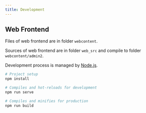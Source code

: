 ```yaml
---
title: Development
---
```


## Web Frontend

Files of web frontend are in folder `webcontent`.

Sources of web frontend are in folder `web_src` and compile to folder `webcontent/admin2`.

Development process is managed by [Node.js](https://nodejs.org).

``` bash
# Project setup
npm install

# Compiles and hot-reloads for development
npm run serve

# Compiles and minifies for production
npm run build
```
